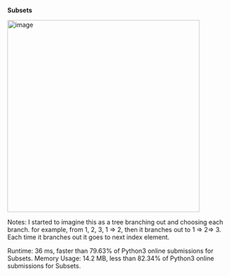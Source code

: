 **Subsets**

<img width="434" alt="image" src="https://user-images.githubusercontent.com/25766765/153736147-ce4f123a-477f-4bcb-a173-2a763061e349.png">

Notes:
I started to imagine this as a tree branching out and choosing each branch. for example, from 1, 2, 3, 1 => 2, then it branches out to 1 => 2=> 3. 
Each time it branches out it goes to next index element.

Runtime: 36 ms, faster than 79.63% of Python3 online submissions for Subsets.
Memory Usage: 14.2 MB, less than 82.34% of Python3 online submissions for Subsets.
